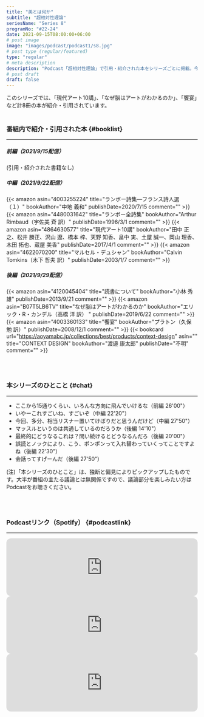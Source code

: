 ```yaml
---
title: "美とは何か"
subtitle: "超相対性理論"
seriesName: "Series 8"
programNo: "#22-24"
date: 2021-09-15T08:00:00+06:00
# post image
image: "images/podcast/podcast1/s8.jpg"
# post type (regular/featured)
type: "regular"
# meta description
description: "Podcast「超相対性理論」で引用・紹介された本をシリーズごとに掲載。今回のテーマは「美とは何か」です。"
# post draft
draft: false
---
```


このシリーズでは、「現代アート10講」、「なぜ脳はアートがわかるのか」、「饗宴」など計8冊の本が紹介・引用されています。<br>
<br>

### 番組内で紹介・引用された本 {#booklist}
<hr>

##### 前編（2021/9/15配信）
(引用・紹介された書籍なし)
<br>

##### 中編（2021/9/22配信）
{{< amazon asin="4003255224" title="ランボー詩集―フランス詩人選（１）" bookAuthor="中地 義和" publishDate=2020/7/15 comment="" >}}
{{< amazon asin="4480031642" title="ランボー全詩集" bookAuthor="Arthur Rimbaud（宇佐美 斉 訳）" publishDate=1996/3/1 comment="" >}}
{{< amazon asin="4864630577" title="現代アート10講" bookAuthor="田中 正之、松井 勝正、沢山 遼、橋本 梓、天野 知香、畠中 実、土屋 誠一、岡山 理香、木田 拓也、蔵屋 美香" publishDate=2017/4/1 comment="" >}}
{{< amazon asin="4622070200" title="マルセル・デュシャン" bookAuthor="Calvin Tomkins（木下 哲夫 訳）" publishDate=2003/1/7 comment="" >}}
<br>

##### 後編（2021/9/29配信）
{{< amazon asin="4120045404" title="読書について" bookAuthor="小林 秀雄" publishDate=2013/9/21 comment="" >}}
{{< amazon asin="B07T5LB6TV" title="なぜ脳はアートがわかるのか" bookAuthor="エリック・R・カンデル（高橋 洋 訳） " publishDate=2019/6/22 comment="" >}}
{{< amazon asin="4003360133" title="饗宴" bookAuthor="プラトン（久保 勉 訳）" publishDate=2008/12/1 comment="" >}}
{{< bookcard url="https://aoyamabc.jp/collections/best/products/context-design" asin="" title="CONTEXT DESIGN" bookAuthor="渡邉 康太郎" publishDate="不明" comment="" >}}


<br>
<br>

### 本シリーズのひとこと {#chat}
<hr>

* ここから15通りくらい、いろんな方向に飛んでいけるな（前編 26'00"）
* いやーこれすごいね、すごいぞ（中編 22'20"）
* 今回、多分、相当リスナー置いてけぼりだと思うんだけど（中編 27'50"）
* マッスルというのは共通しているのだろうか（後編 14'10"）
* 最終的にどうなるこれは？問い続けるとどうなるんだろ（後編 20'00"）
* 誤読とノックにより、こう、ポンポンって入れ替わっていくってことですよね（後編 22'30"）
* 会話ってすげーんだ（後編 27'50"）

(注)「本シリーズのひとこと」は、独断と偏見によりピックアップしたものです。大半が番組の主たる議論とは無関係ですので、議論部分を楽しみたい方はPodcastをお聴きください。

<br>
<br>

### Podcastリンク（Spotify） {#podcastlink}
<hr>

<iframe style="border-radius:12px" src="https://open.spotify.com/embed/episode/3R75elQ0tHErOqmRkKMeXg?utm_source=generator" width="100%" height="152" frameBorder="0" allowfullscreen="" allow="autoplay; clipboard-write; encrypted-media; fullscreen; picture-in-picture"></iframe>
<iframe style="border-radius:12px" src="https://open.spotify.com/embed/episode/6q8zo2xduXM16Eq1cfg68h?utm_source=generator" width="100%" height="152" frameBorder="0" allowfullscreen="" allow="autoplay; clipboard-write; encrypted-media; fullscreen; picture-in-picture"></iframe>
<iframe style="border-radius:12px" src="https://open.spotify.com/embed/episode/3qvckPRiKELjLHaw0k6Haq?utm_source=generator" width="100%" height="152" frameBorder="0" allowfullscreen="" allow="autoplay; clipboard-write; encrypted-media; fullscreen; picture-in-picture"></iframe>
